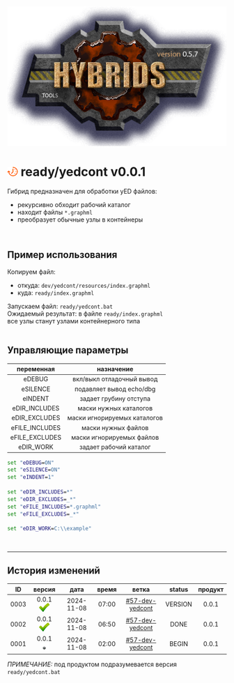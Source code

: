 [![logo](../../logo.png)](../../docs.md "documentation") 

[M]: ../../docs.md        "родитель"
[P]: ../../icons/progress.png  "в процессе..."
[S]: ../../icons/success.png   "ошибок не обнаружено"
[E]: ../../icons/empty.png     "нет данных"

[![P]][M] ready/yedcont v0.0.1
==============================
Гибрид предназначен для обработки yED файлов:  
  - рекурсивно обходит рабочий каталог  
  - находит файлы `*.graphml`  
  - преобразует обычные узлы в контейнеры  
<br/>


Пример использования
--------------------
Копируем файл:  
  - откуда: `dev/yedcont/resources/index.graphml`  
  - куда: `ready/index.graphml`  

Запускаем файл: `ready/yedcont.bat`  
Ожидаемый результат: в файле `ready/index.graphml`  
все узлы станут узлами контейнерного типа  
<br/>

Управляющие параметры
---------------------

| переменная     | назначение                   |
|:--------------:|:----------------------------:|
| eDEBUG         | вкл/выкл отладочный вывод    |
| eSILENCE       | подавляет вывод echo/dbg     |
| eINDENT        | задает грубину отступа       |
| eDIR_INCLUDES  | маски нужных каталогов       |
| eDIR_EXCLUDES  | маски игнорируемых каталогов |
| eFILE_INCLUDES | маски нужных файлов          |
| eFILE_EXCLUDES | маски игнорируемых файлов    |
| eDIR_WORK      | задает рабочий каталог       |

```bat
set "eDEBUG=ON"
set "eSILENCE=ON"
set "eINDENT=1"

set "eDIR_INCLUDES=*"
set "eDIR_EXCLUDES=_*"
set "eFILE_INCLUDES=*.graphml"
set "eFILE_EXCLUDES=_*"

set "eDIR_WORK=C:\\example"
```

<br/>


--------------------------------------------------------------------------------

История изменений 
-----------------

| **ID** |      версия     |    дата    | время |        ветка      | status  | продукт |  
|:------:|:---------------:|:----------:|:-----:|:-----------------:|:-------:|:-------:|  
|  0003  | 0.0.1 [![S]][M] | 2024-11-08 | 07:00 | [#57-dev-yedcont] | VERSION |  0.0.1  |  
|  0002  | 0.0.1 [![S]][M] | 2024-11-08 | 06:50 | [#57-dev-yedcont] |  DONE   |  0.0.1  |  
|  0001  | 0.0.1 [![E]][M] | 2024-11-08 | 02:00 | [#57-dev-yedcont] |  BEGIN  |  0.0.1  |  

*ПРИМЕЧАНИЕ:* под продуктом подразумевается версия `ready/yedcont.bat`  

[#57-dev-yedcont]: ../../history.md#-v057-dev
